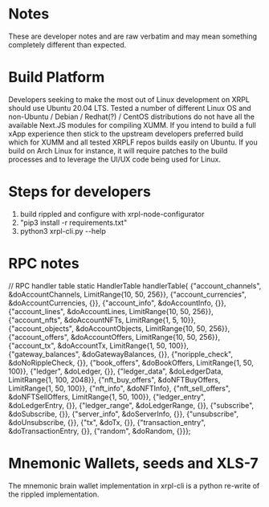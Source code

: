 # Notes

These are developer notes and are raw verbatim and may mean something completely different than expected.

# Build Platform

Developers seeking to make the most out of Linux development on XRPL should use Ubuntu 20.04 LTS. Tested
a number of different Linux OS and non-Ubuntu / Debian / Redhat(?) / CentOS distributions do not have all
the available Next.JS modules for compiling XUMM. If you intend to build a full xApp experience then stick
to the upstream developers preferred build which for XUMM and all tested XRPLF repos builds easily on
Ubuntu. If you build on Arch Linux for instance, it will require patches to the build processes and to 
leverage the UI/UX code being used for Linux.

# Steps for developers

1. build rippled and configure with xrpl-node-configurator 
2. "pip3 install -r requirements.txt"
3. python3 xrpl-cli.py --help  

# RPC notes
// RPC handler table
static HandlerTable handlerTable{
    {"account_channels", &doAccountChannels, LimitRange{10, 50, 256}},
    {"account_currencies", &doAccountCurrencies, {}},
    {"account_info", &doAccountInfo, {}},
    {"account_lines", &doAccountLines, LimitRange{10, 50, 256}},
    {"account_nfts", &doAccountNFTs, LimitRange{1, 5, 10}},
    {"account_objects", &doAccountObjects, LimitRange{10, 50, 256}},
    {"account_offers", &doAccountOffers, LimitRange{10, 50, 256}},
    {"account_tx", &doAccountTx, LimitRange{1, 50, 100}},
    {"gateway_balances", &doGatewayBalances, {}},
    {"noripple_check", &doNoRippleCheck, {}},
    {"book_offers", &doBookOffers, LimitRange{1, 50, 100}},
    {"ledger", &doLedger, {}},
    {"ledger_data", &doLedgerData, LimitRange{1, 100, 2048}},
    {"nft_buy_offers", &doNFTBuyOffers, LimitRange{1, 50, 100}},
    {"nft_info", &doNFTInfo},
    {"nft_sell_offers", &doNFTSellOffers, LimitRange{1, 50, 100}},
    {"ledger_entry", &doLedgerEntry, {}},
    {"ledger_range", &doLedgerRange, {}},
    {"subscribe", &doSubscribe, {}},
    {"server_info", &doServerInfo, {}},
    {"unsubscribe", &doUnsubscribe, {}},
    {"tx", &doTx, {}},
    {"transaction_entry", &doTransactionEntry, {}},
    {"random", &doRandom, {}}};

# Mnemonic Wallets, seeds and XLS-7

The mnemonic brain wallet implementation in xrpl-cli is a python re-write of the rippled implementation. 
